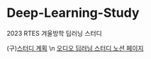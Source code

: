 # Deep-Learning-Study
2023 RTES 겨울방학 딥러닝 스터디 

(구)[스터디 계획](https://skipper0527.notion.site/4e6a5dac876d475f8b5f537a048b029a) \n
[오디오 딥러닝 스터디 노션 페이지](https://www.notion.so/RTES-acb3a37241564e3dae70b8540dad5c4f)
